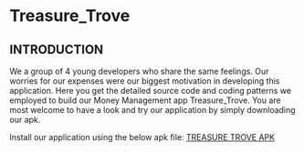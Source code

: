 # Treasure_Trove


## INTRODUCTION <br>
We a group of 4 young developers who share the same feelings. Our worries for our expenses were our biggest motivation in developing this application. Here you get the detailed source code and coding patterns we employed to build our Money Management app Treasure_Trove. You are most welcome to have a look and try our application by simply downloading our apk.

Install our application using the below apk file:
   [TREASURE TROVE APK](https://code.ovgu.de/maslam/treasure_trove/-/wikis/03.-Advanced-Prototype#:~:text=TreasureTrove_v22.apk)
  
 







